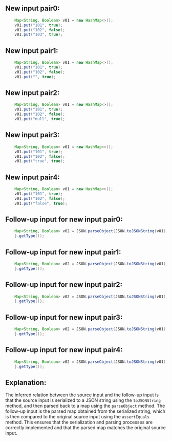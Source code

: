 ## New input pair0:
```java
    Map<String, Boolean> v01 = new HashMap<>();
    v01.put("101", true);
    v01.put("102", false);
    v01.put("103", true);
```

## New input pair1:
```java
    Map<String, Boolean> v01 = new HashMap<>();
    v01.put("101", true);
    v01.put("102", false);
    v01.put("", true);
```

## New input pair2:
```java
    Map<String, Boolean> v01 = new HashMap<>();
    v01.put("101", true);
    v01.put("102", false);
    v01.put("null", true);
```

## New input pair3:
```java
    Map<String, Boolean> v01 = new HashMap<>();
    v01.put("101", true);
    v01.put("102", false);
    v01.put("true", true);
```

## New input pair4:
```java
    Map<String, Boolean> v01 = new HashMap<>();
    v01.put("101", true);
    v01.put("102", false);
    v01.put("false", true);
```

## Follow-up input for new input pair0:
```java
    Map<String, Boolean> v02 = JSON.parseObject(JSON.toJSONString(v01), new TypeReference<Map<String, Boolean>>() {
    }.getType());
```

## Follow-up input for new input pair1:
```java
    Map<String, Boolean> v02 = JSON.parseObject(JSON.toJSONString(v01), new TypeReference<Map<String, Boolean>>() {
    }.getType());
```

## Follow-up input for new input pair2:
```java
    Map<String, Boolean> v02 = JSON.parseObject(JSON.toJSONString(v01), new TypeReference<Map<String, Boolean>>() {
    }.getType());
```

## Follow-up input for new input pair3:
```java
    Map<String, Boolean> v02 = JSON.parseObject(JSON.toJSONString(v01), new TypeReference<Map<String, Boolean>>() {
    }.getType());
```

## Follow-up input for new input pair4:
```java
    Map<String, Boolean> v02 = JSON.parseObject(JSON.toJSONString(v01), new TypeReference<Map<String, Boolean>>() {
    }.getType());
```

## Explanation:
The inferred relation between the source input and the follow-up input is that the source input is serialized to a JSON string using the `toJSONString` method, and then parsed back to a map using the `parseObject` method. The follow-up input is the parsed map obtained from the serialized string, which is then compared to the original source input using the `assertEquals` method. This ensures that the serialization and parsing processes are correctly implemented and that the parsed map matches the original source input.
